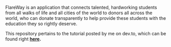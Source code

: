 FlareWay is an application that connects talented, hardworking students from all walks of life and all cities of the world to donors all across the world, who can donate transparently to help provide these students with the education they so rightly deserve.

This repository pertains to the tutorial posted by me on dev.to, which can be found right **[here](https://dev.to/kartik_chinda_682309be748/start-with-stellar-the-only-tutorial-you-need-to-build-a-full-stack-dapp-from-scratch-3k26).**
